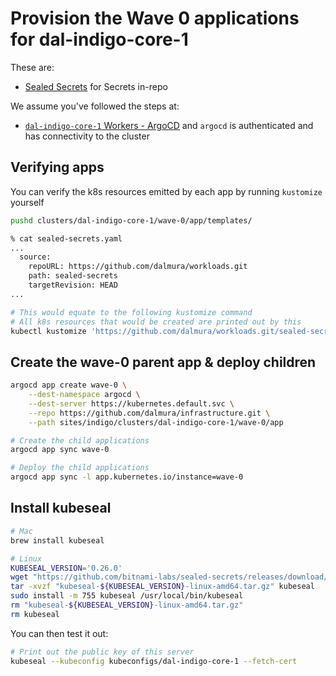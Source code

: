 # Provision the Wave 0 applications for dal-indigo-core-1

These are:
* [Sealed Secrets](https://github.com/bitnami-labs/sealed-secrets/) for Secrets in-repo

We assume you've followed the steps at:
* [`dal-indigo-core-1` Workers - ArgoCD](INDIGO-CORE-1-WORKERS-ARGOCD.md) and `argocd` is authenticated and has connectivity to the cluster

## Verifying apps

You can verify the k8s resources emitted by each app by running `kustomize` yourself
```bash
pushd clusters/dal-indigo-core-1/wave-0/app/templates/

% cat sealed-secrets.yaml
...
  source:
    repoURL: https://github.com/dalmura/workloads.git
    path: sealed-secrets
    targetRevision: HEAD
...

# This would equate to the following kustomize command
# All k8s resources that would be created are printed out by this
kubectl kustomize 'https://github.com/dalmura/workloads.git/sealed-secrets?ref=HEAD'
```

## Create the wave-0 parent app & deploy children
```bash
argocd app create wave-0 \
    --dest-namespace argocd \
    --dest-server https://kubernetes.default.svc \
    --repo https://github.com/dalmura/infrastructure.git \
    --path sites/indigo/clusters/dal-indigo-core-1/wave-0/app

# Create the child applications
argocd app sync wave-0

# Deploy the child applications
argocd app sync -l app.kubernetes.io/instance=wave-0
```

## Install kubeseal
```bash
# Mac
brew install kubeseal

# Linux
KUBESEAL_VERSION='0.26.0'
wget "https://github.com/bitnami-labs/sealed-secrets/releases/download/v${KUBESEAL_VERSION}/kubeseal-${KUBESEAL_VERSION}-linux-amd64.tar.gz"
tar -xvzf "kubeseal-${KUBESEAL_VERSION}-linux-amd64.tar.gz" kubeseal
sudo install -m 755 kubeseal /usr/local/bin/kubeseal
rm "kubeseal-${KUBESEAL_VERSION}-linux-amd64.tar.gz"
rm kubeseal
```

You can then test it out:
```bash
# Print out the public key of this server
kubeseal --kubeconfig kubeconfigs/dal-indigo-core-1 --fetch-cert
```
